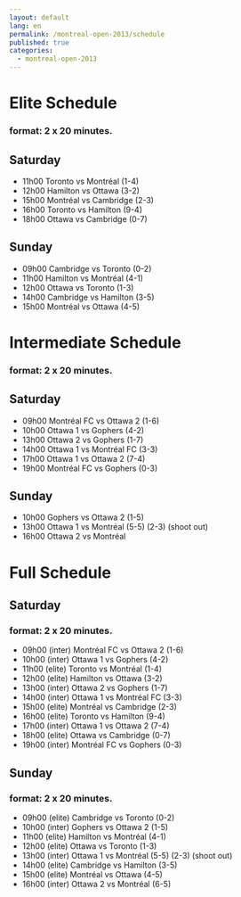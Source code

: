 ```yaml
---
layout: default
lang: en
permalink: /montreal-open-2013/schedule
published: true
categories:
  - montreal-open-2013
---
```


# Elite Schedule

### format: 2 x 20 minutes.

## Saturday

* 11h00 Toronto vs Montréal   (1-4)
* 12h00 Hamilton vs Ottawa    (3-2)
* 15h00 Montréal vs Cambridge (2-3)
* 16h00 Toronto vs Hamilton   (9-4)
* 18h00 Ottawa vs Cambridge   (0-7)

## Sunday

* 09h00 Cambridge vs Toronto    (0-2)
* 11h00 Hamilton vs Montréal    (4-1)
* 12h00 Ottawa vs Toronto       (1-3)
* 14h00 Cambridge vs Hamilton   (3-5)
* 15h00 Montréal vs Ottawa      (4-5)

# Intermediate Schedule

### format: 2 x 20 minutes.

## Saturday

* 09h00 Montréal FC vs Ottawa 2 (1-6)
* 10h00 Ottawa 1 vs Gophers     (4-2)
* 13h00 Ottawa 2 vs Gophers     (1-7)
* 14h00 Ottawa 1 vs Montréal FC (3-3)
* 17h00 Ottawa 1 vs Ottawa 2    (7-4)
* 19h00 Montréal FC vs Gophers  (0-3)

## Sunday

* 10h00 Gophers vs Ottawa 2     (1-5)
* 13h00 Ottawa 1 vs Montréal    (5-5) (2-3) (shoot out)
* 16h00 Ottawa 2 vs Montréal

# Full Schedule

## Saturday

### format: 2 x 20 minutes.

* 09h00 (inter) Montréal FC vs Ottawa 2 (1-6)
* 10h00 (inter) Ottawa 1 vs Gophers     (4-2)
* 11h00 (elite) Toronto vs Montréal     (1-4)
* 12h00 (elite) Hamilton vs Ottawa      (3-2)
* 13h00 (inter) Ottawa 2 vs Gophers     (1-7)
* 14h00 (inter) Ottawa 1 vs Montréal FC (3-3)
* 15h00 (elite) Montréal vs Cambridge   (2-3)
* 16h00 (elite) Toronto vs Hamilton     (9-4)
* 17h00 (inter) Ottawa 1 vs Ottawa 2    (7-4)
* 18h00 (elite) Ottawa vs Cambridge     (0-7)
* 19h00 (inter) Montréal FC vs Gophers  (0-3)

## Sunday

### format: 2 x 20 minutes.

* 09h00 (elite) Cambridge vs Toronto    (0-2)
* 10h00 (inter) Gophers vs Ottawa 2     (1-5)
* 11h00 (elite) Hamilton vs Montréal    (4-1)
* 12h00 (elite) Ottawa vs Toronto       (1-3)
* 13h00 (inter) Ottawa 1 vs Montréal    (5-5) (2-3) (shoot out)
* 14h00 (elite) Cambridge vs Hamilton   (3-5)
* 15h00 (elite) Montréal vs Ottawa      (4-5)
* 16h00 (inter) Ottawa 2 vs Montréal    (6-5)
